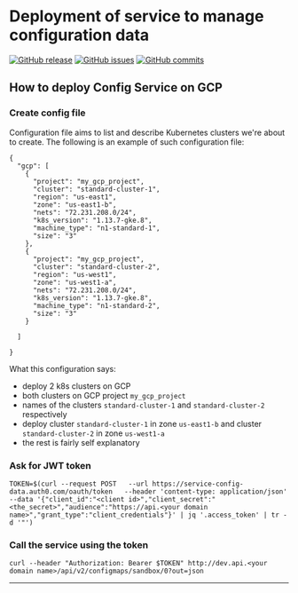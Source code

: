 # Deployment of service to manage configuration data

[![GitHub release](https://img.shields.io/github/release/OlegGorj/service-config-deployment.svg)](https://github.com/OlegGorj/service-config-deployment/releases)
[![GitHub issues](https://img.shields.io/github/issues/OlegGorj/service-config-deployment.svg)](https://github.com/OlegGorj/service-config-deployment/issues)
[![GitHub commits](https://img.shields.io/github/commits-since/OlegGorj/service-config-deployment/0.0.1.svg)](https://github.com/OlegGorj/service-config-deployment)


## How to deploy Config Service on GCP

### Create config file

Configuration file aims to list and describe Kubernetes clusters we're about to create. The following is an example of such configuration file:

```
{
  "gcp": [
    {
      "project": "my_gcp_project",
      "cluster": "standard-cluster-1",
      "region": "us-east1",
      "zone": "us-east1-b",
      "nets": "72.231.208.0/24",
      "k8s_version": "1.13.7-gke.8",
      "machine_type": "n1-standard-1",
      "size": "3"
    },
    {
      "project": "my_gcp_project",
      "cluster": "standard-cluster-2",
      "region": "us-west1",
      "zone": "us-west1-a",
      "nets": "72.231.208.0/24",
      "k8s_version": "1.13.7-gke.8",
      "machine_type": "n1-standard-2",
      "size": "3"
    }

  ]

}

```

What this configuration says:
 - deploy 2 k8s clusters on GCP
 - both clusters on GCP project `my_gcp_project`
 - names of the clusters `standard-cluster-1` and `standard-cluster-2` respectively
 - deploy cluster `standard-cluster-1` in zone `us-east1-b` and cluster `standard-cluster-2` in zone `us-west1-a`
 - the rest is fairly self explanatory

### Ask for JWT token

```
TOKEN=$(curl --request POST   --url https://service-config-data.auth0.com/oauth/token   --header 'content-type: application/json'   --data '{"client_id":"<client id>","client_secret":"<the_secret>","audience":"https://api.<your domain name>","grant_type":"client_credentials"}' | jq '.access_token' | tr -d '"')
```

### Call the service using the token

```
curl --header "Authorization: Bearer $TOKEN" http://dev.api.<your domain name>/api/v2/configmaps/sandbox/0?out=json
```





---
